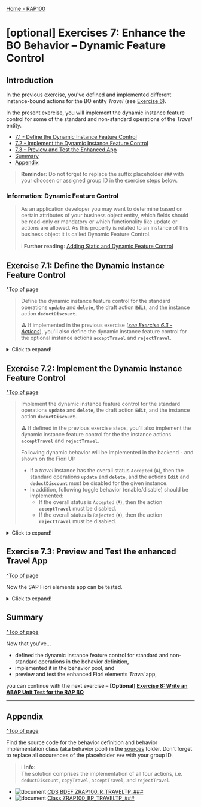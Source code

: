 
[Home - RAP100](../../#exercises)

# \[optional\] Exercises 7: Enhance the BO Behavior – Dynamic Feature Control

## Introduction 
In the previous exercise, you've defined and implemented different instance-bound actions for the BO entity _Travel_ (see [Exercise 6](../ex6/readme.md)).

In the present exercise, you will implement the dynamic instance feature control for some of the standard and non-standard operations of the _Travel_ entity. 

- [7.1 - Define the Dynamic Instance Feature Control](#exercise-71-define-the-dynamic-instance-feature-control)
- [7.2 - Implement the Dynamic Instance Feature Control](#exercise-72-implement-the-dynamic-instance-feature-control)
- [7.3 - Preview and Test the Enhanced App](#exercise-73-preview-and-test-the-enhanced-travel-app)
- [Summary](#summary)
- [Appendix](#appendix)

> **Reminder**: Do not forget to replace the suffix placeholder **`###`** with your choosen or assigned group ID in the exercise steps below. 

### Information: Dynamic Feature Control
> As an application developer you may want to determine based on certain attributes of your business object entity, which fields should be read-only or mandatory or which functionality like update or actions are allowed.  As this property is related to an instance of this business object it is called Dynamic Feature Control.
> 
> ℹ **Further reading**: [Adding Static and Dynamic Feature Control](https://help.sap.com/viewer/923180ddb98240829d935862025004d6/Cloud/en-US/b6eb96dd784247a99cf8d70f77232ba4.html)

## Exercise 7.1: Define the Dynamic Instance Feature Control 
[^Top of page](#)

> Define the dynamic instance feature control for the standard operations **`update`** and **`delete`**, the draft action **`Edit`**, and the instance action **`deductDiscount`**.  
> 
> ⚠ If implemented in the previous exercise  (_[see Exercise 6.3 - Actions](../ex6/readme.md)_), you'll also define the dynamic instance feature control for the optional instance actions **`acceptTravel`** and **`rejectTravel`**. 

 <details>
  <summary>Click to expand!</summary>
    
1. Open your behavior definition ![behaviordefinition](images/adt_bdef.png)**`ZRAP100_R_TRAVELTP_###`** and add the addition **`( features : instance )`** to the following operations as shown on following code snippet and the screenshot below:
    - Standard operations **`update`** and **`delete`** 
    - Draft action **`Edit`** 
    - Instance action **`deductDiscount`** 
      
      ```ABAP
        ...
        create;
        update ( features : instance ) ;
        delete ( features : instance ) ;
        ...
        action ( features : instance ) deductDiscount parameter /dmo/a_travel_discount result [1] $self;        
        ...
        draft action ( features : instance ) Edit;
      ```
     
      ⚠**Attention**⚠:  
      In case you've defined and implemented the instance actions **`acceptTravel`** and **`rejectTravel`** in the previous exercise (_[see Exercise 6.3 - Actions](../ex6/readme.md)_), then also add the code snippet provided below as shown on the screenshot.   

       ```ABAP
        action ( features : instance ) acceptTravel result [1] $self;
        action ( features : instance ) rejectTravel result [1] $self;        
      ```
       
       Your souce code will look like this: 
 
       ![Travel Behavior Definition](images/f.png)
    
2. Save ![save icon](images/adt_save.png) and activate ![activate icon](images/adt_activate.png) the changes.

3. At the top of the behavior definition, set the cursor on BO entity name **`ZRAP100_R_TRAVELTP_###`** and press **Ctrl+1** to open the **Quick Assist** view.
  
   Select the entry _**`Add method for operation instance_features of entity zrap100_r_traveltp_### ...`**_ to add the required methods to the local handler class `lcl_handler` of your behavior pool ![class icon](images/adt_class.png)**`ZRAP100_BP_TRAVELTP_###`**. 
   
   The result should look like this:
   
   ![Travel BO Behavior Pool](images/l.png)
    
4. Check the interface of the method **`get_instance_features`** in the declaration part of the local handler class in the behavior pool ![class icon](images/adt_class.png)**`ZRAP100_BP_TRAVEL_###`**.  
  
   Set the cursor on one of the method name, press **F2** to open the **ABAP Element Info** view, and examine the full method interface.  

   ![Travel BO Behavior Pool](images/l2.png)
  
   **Short explanation**:  
   - The addition **`FOR INSTANCE FEATURES`** after the method name indicates that this method provides the implementation of an instance-based dynamic feature control.
   - Method signature of the instance method `get_instance_features`:
     - `IMPORTING`parameter **`keys`** - a table containing the keys of the instances on which the feature control must be executed.
     -  Implicit `IMPORTING`parameter **`requested_features`** - structure reflecting which elements (fields, standard operations, and actions) of the entity are requested for dynamic feature control by the consumer. 
     - Implicit `CHANGING` parameters (aka _implicit response parameters_):  
       - **`result`** - used to store the result of the performed feature control calculation.      
       - **`failed`** - table with information for identifying the data set where an error occurred.
       - **`reported`** - table with data for instance-specific messages.

   Go ahead with the implementation.  
 
 
</details>

## Exercise 7.2: Implement the Dynamic Instance Feature Control 
[^Top of page](#)

> Implement the dynamic instance feature control for the standard operations **`update`** and **`delete`**, the draft action **`Edit`**, and the instance action **`deductDiscount`**.
>
> ⚠ If defined in the previous exercise steps, you'll also implement the dynamic instance feature control for the the instance actions **`acceptTravel`** and **`rejectTravel`**. 
> 
> Following dynamic behavior will be implemented in the backend - and shown on the Fiori UI:
> - If a _travel_ instance has the overall status `Accepted` (**`A`**), then the standard operations **`update`** and **`delete`**, and the actions **`Edit`** and **`deductDiscount`**  must be disabled for the given instance.   
> - In addition, following toggle behavior (enable/disable) should be implemented:
>   - If the overall status is `Accepted` (**`A`**), then the action **`acceptTravel`** must be disabled. 
>   - If the overall status is `Rejected` (**`X`**), then the action **`rejectTravel`** must be disabled. 

 <details>
  <summary>Click to expand!</summary>


3. Implement the instance feature control method **`get_instance_features`** in the implementation part of the local handler class. 
   
   The logic consists of the following steps:  
   1. Read the relevant data of the transferred _travel_ instances. 
      Only the fields **`TravelID`** and **`OverallStatus`** are needed to determine the operation state in the present scenario. 
   2. Evaluate the conditions and determine the state of the different operations. 
      The `COND` operator is used inline in the present scenario for the purpose. 
   3. Set the result set appropriately.   
   
   For that, replace the current method implementation with the code snippet provided below and replace all occurrences of the placeholder **`###`** with your group ID. 

   ⚠**Attention**⚠:   
   In case you've defined and implemented the instance actions **`acceptTravel`** and **`rejectTravel`** in the previous exercise (_[see Exercise 6 - Actions](../ex6/readme.md)_), then uncomment the appropriate four (4) code lines in the inserted source code.   
 
   You can make use of the **F1 Help** for more information about the EML statements and other ABAP constructs.
  
      ```ABAP
      **************************************************************************
      * Instance-based dynamic feature control
      **************************************************************************
        METHOD get_instance_features.
          " read relevant travel instance data
          READ ENTITIES OF ZRAP100_R_TravelTP_### IN LOCAL MODE
            ENTITY travel
               FIELDS ( TravelID OverallStatus )
               WITH CORRESPONDING #( keys )
             RESULT DATA(travels)
             FAILED failed.

          " evaluate the conditions, set the operation state, and set result parameter
          result = VALUE #( FOR travel IN travels
                             ( %tky                   = travel-%tky

                               %features-%update      = COND #( WHEN travel-OverallStatus = travel_status-accepted
                                                                THEN if_abap_behv=>fc-o-disabled ELSE if_abap_behv=>fc-o-enabled   )
                               %features-%delete      = COND #( WHEN travel-OverallStatus = travel_status-open
                                                                THEN if_abap_behv=>fc-o-enabled ELSE if_abap_behv=>fc-o-disabled   )
      *                           %action-Edit           = COND #( WHEN travel-OverallStatus = travel_status-accepted
      *                                                            THEN if_abap_behv=>fc-o-disabled ELSE if_abap_behv=>fc-o-enabled   )
      *                           %action-acceptTravel   = COND #( WHEN travel-OverallStatus = travel_status-accepted
      *                                                            THEN if_abap_behv=>fc-o-disabled ELSE if_abap_behv=>fc-o-enabled   )
      *                           %action-rejectTravel   = COND #( WHEN travel-OverallStatus = travel_status-rejected
      *                                                            THEN if_abap_behv=>fc-o-disabled ELSE if_abap_behv=>fc-o-enabled   )
      *                           %action-deductDiscount = COND #( WHEN travel-OverallStatus = travel_status-open
      *                                                            THEN if_abap_behv=>fc-o-enabled ELSE if_abap_behv=>fc-o-disabled   )
                            ) ).

        ENDMETHOD.
      ```   
      
      Your source code should look like this:
      
      ![Travel Behavior Pool](images/l3.png)
      
  2. Save ![save icon](images/adt_save.png) and activate ![activate icon](images/adt_activate.png) the changes.
 
 You're through with the implementation.
 
 </details>
 
## Exercise 7.3: Preview and Test the enhanced Travel App
[^Top of page](#)

Now the SAP Fiori elements app can be tested. 

 <details>
  <summary>Click to expand!</summary>

You can either refresh your application in the browser using **F5** if the browser is still open - or go to your service binding **`ZRAP100_UI_TRAVEL_O4_###`** and start the Fiori elements App preview for the **`Travel`** entity set.

You can go ahead and test the logic of the dynamic feature control implemented in the backend.

For example, select a _travel_ instance that has the overall status _**Accepted**_, and check the state of the _**Accepted**_, the _**Edit**_, and the _**Delete**_ buttons. They all shall be disable.

> Remember the implemented dynamic BO behavior expected on the UI:
> - If a _travel_ instance has the overall status _**Accepted**_ (**`A`**)  or _**Rejected**_ (**`X`**), then the button _**Edit**_ and _**Delete**_ must be disabled for the given instance. 
> - In addition, following toggle behavior (enable/disable) should be displayed for both instance actions:
>   - If the overall status _**Accepted**_ (**`A`**), then the action _**Accept Travel**_ must be disabled. 
>   - If the overall status _**Rejected**_ (**`X`**), then the action _**Reject Travel**_ must be disabled 

   ![Travel App Preview](images/preview10.png)

</details>

## Summary 
[^Top of page](#)

Now that you've... 
- defined the dynamic instance feature control for standard and non-standard operations in the behavior definition, 
- implemented it in the behavior pool, and
- preview and test the enhanced Fiori elements _Travel_ app,

you can continue with the next exercise – **\[Optional\] [Exercise 8: Write an ABAP Unit Test for the RAP BO](../ex8/readme.md)**

---

## Appendix
[^Top of page](#)

Find the source code for the behavior definition and behavior implementation class (aka behavior pool) in the [sources](sources) folder. Don't forget to replace all occurences of the placeholder `###` with your group ID.

> ℹ **Info**:   
> The solution comprises the implementation of all four actions, i.e. `deductDiscount`, `copyTravel`, `acceptTravel`, and `rejectTravel`.

- ![document](images/doc.png) [CDS BDEF ZRAP100_R_TRAVELTP_###](sources/EX7_BDEF_ZRAP100_R_TRAVELTP.txt)
- ![document](images/doc.png) [Class ZRAP100_BP_TRAVELTP_###](sources/EX7_CLASS_ZRAP100_BP_TRAVELTP.txt)


